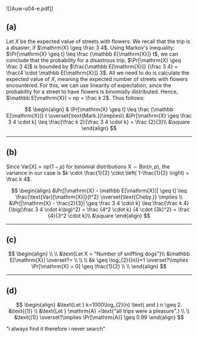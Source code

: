 ![[Auw-u04-e.pdf]]

## (a)
Let $X$ be the expected value of streets with flowers. We recall that the trip is a disaster, if $\mathrm{X} \geq \frac 3 4$. Using Markov's inequality: $\Pr[\mathrm{X} \geq t] \leq \frac {\mathbb E[\mathrm{X}]} t$, we can conclude that the probability for a disastrous trip, $\Pr[\mathrm{X} \geq \frac 3 4]$ is bounded by $\frac{\mathbb E[\mathrm{X}]} {\frac 3 4} = \frac{4 \cdot \mathbb E[\mathrm{X}]} 3$. All we need to do is calculate the expected value of $X$, meaning the expected number of streets with flowers encountered. For this, we can use linearity of expectation, since the probability for a street to have flowers is binomially distributed. Hence, $\mathbb E[\mathrm{X}] = np = \frac k 2$.
Thus follows:

$$
\begin{align}
& \Pr[\mathrm{X} \geq t] \leq \frac {\mathbb E[\mathrm{X}]} t \overset{\text{Mark.}}\implies\\
&\Pr[\mathrm{X} \geq \frac 3 4 \cdot k] \leq \frac{\frac k 2}{\frac 3 4 \cdot k} = \frac {2}{3}\\
&\square
\end{align}
$$

___
## (b)
Since $\text{Var}[\mathrm{X}]= np (1-p)$ for binomial distributions $\mathrm{X} \sim \mathrm{Bin}(n, p)$, the variance in our case is $k \cdot \frac{1}{2} \cdot \left( 1-\frac{1}{2} \right) = \frac k 4$.

$$
\begin{align}
&\Pr[|\mathrm{X} - \mathbb E[\mathrm{X}]| \geq t] \leq \frac{\text{Var}[\mathrm{X}]}{t^2} \overset{\text{Cheby.}} \implies \\
&\Pr[|\mathrm{X} - \frac{2}{3}| \geq \frac 3 4 \cdot k] \leq \frac{\frac k 4}{\big(\frac 3 4 \cdot k\big)^2} = \frac {4^2 \cdot k} {4 \cdot (3k)^2} = \frac {4}{3^2 \cdot k}\\
&\square
\end{align}
$$

___
## (c)

$$
\begin{align}
\\
\\
&\text{Let X = "Number of sniffling dogs"}\\
&\mathbb E[\mathrm{X}] \overset?= \\
\\
\\
&k \geq \log_{2}{(n)}+1 \overset?\implies \Pr[\mathrm{X} = 0] \geq \frac{1}{2} \\ \\
\end{align}
$$


___
## (d)


$$
\begin{align}
&\text{Let } k=1000\log_{2}(n) \text{ and } n \geq 2. &\text{(1)} \\
&\text{Let } \mathrm{A} =\text{"all trips were a pleasure".} \\ \\
&\text{(1)} \overset?\implies \Pr[\mathrm{A}] \geq 0.99
\end{align}
$$






"i always find it therefore i never search"

